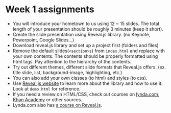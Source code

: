 # Week 1 assignments

- You will introduce your hometown to us using 12 ~ 15 slides. The total length of your presentation should be roughly 3 minutes (keep it short).
- Create the slide presentation using Reveal.js library. (no Keynote, Powerpoint, Google Slides...)
- Download reveal.js library and set up a project first (folders and files)
- Remove the default slides(`<section>s`) from `index.html` and replace with your own contents. The contents should be properly formatted using html tags. Pay attention to the hierarchy of the contents.
- Try out different themes, different slide formats that Reveal.js offers. (ex. title slide, list, background-image, highlighting, etc.)
- You can also add your own classes (to html) and styles (to css).
- Use [Reveal.js website](https://github.com/hakimel/reveal.js/) to learn more about the library and how to use it. Look at `demo.html` for reference.
- If you need a review on HTML/CSS, check out courses on [lynda.com](http://lynda.com), [Khan Academy](http:/khanacademy.com) or other sources.
- Lynda.com also has [a course on Reveal.js](https://www.lynda.com/CSS-tutorials/Online-Presentations-reveal-js/137904-2.html?srchtrk=index%3a1%0alinktypeid%3a2%0aq%3areveal.js%0apage%3a1%0as%3arelevance%0asa%3atrue%0aproducttypeid%3a2).

